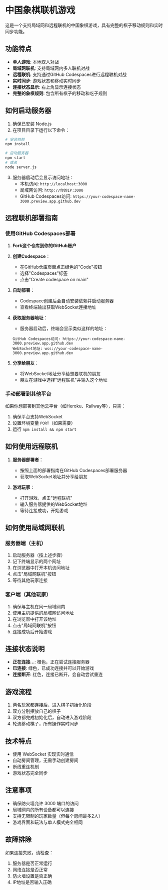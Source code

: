 # 中国象棋联机游戏

这是一个支持局域网和远程联机的中国象棋游戏，具有完整的棋子移动规则和实时同步功能。

## 功能特点

- **单人游戏**: 本地双人对战
- **局域网联机**: 支持局域网内多人联机对战
- **远程联机**: 支持通过GitHub Codespaces进行远程联机对战
- **实时同步**: 游戏状态和移动实时同步
- **连接状态显示**: 右上角显示连接状态
- **完整的象棋规则**: 包含所有棋子的移动和吃子规则

## 如何启动服务器

1. 确保已安装 Node.js
2. 在项目目录下运行以下命令：

```bash
# 安装依赖
npm install

# 启动服务器
npm start
# 或者
node server.js
```

3. 服务器启动后会显示访问地址：
   - 本机访问: `http://localhost:3000`
   - 局域网访问: `http://你的IP:3000`
   - GitHub Codespaces访问: `https://your-codespace-name-3000.preview.app.github.dev`

## 远程联机部署指南

### 使用GitHub Codespaces部署

1. **Fork这个仓库到你的GitHub账户**

2. **创建Codespace**：
   - 在GitHub仓库页面点击绿色的"Code"按钮
   - 选择"Codespaces"标签
   - 点击"Create codespace on main"

3. **自动部署**：
   - Codespace创建后会自动安装依赖并启动服务器
   - 查看终端输出获取WebSocket连接地址

4. **获取服务器地址**：
   - 服务器启动后，终端会显示类似这样的地址：
   ```
   GitHub Codespaces访问: https://your-codespace-name-3000.preview.app.github.dev
   WebSocket地址: wss://your-codespace-name-3000.preview.app.github.dev
   ```

5. **分享给朋友**：
   - 将WebSocket地址分享给想要联机的朋友
   - 朋友在游戏中选择"远程联机"并输入这个地址

### 手动部署到其他平台

如果你想部署到其他云平台（如Heroku、Railway等），只需：

1. 确保平台支持WebSocket
2. 设置环境变量 `PORT`（如果需要）
3. 运行 `npm install && npm start`

## 如何使用远程联机

1. **服务器部署者**：
   - 按照上面的部署指南在GitHub Codespaces部署服务器
   - 获取WebSocket地址并分享给朋友

2. **游戏玩家**：
   - 打开游戏，点击"远程联机"
   - 输入服务器提供的WebSocket地址
   - 等待连接成功，开始游戏

## 如何使用局域网联机

### 服务器端（主机）
1. 启动服务器（按上述步骤）
2. 记下终端显示的两个网址
3. 在浏览器中打开本机访问地址
4. 点击"局域网联机"按钮
5. 等待其他玩家连接

### 客户端（其他玩家）
1. 确保与主机在同一局域网内
2. 使用主机提供的局域网访问地址
3. 在浏览器中打开该地址
4. 点击"局域网联机"按钮
5. 连接成功后开始游戏

## 连接状态说明

- **正在连接...**: 橙色，正在尝试连接服务器
- **已连接**: 绿色，已成功连接并可以开始游戏
- **连接断开**: 红色，连接已断开，会自动尝试重连

## 游戏流程

1. 两名玩家都连接后，进入棋子初始化阶段
2. 双方分别摆放自己的棋子
3. 双方都完成初始化后，自动进入游戏阶段
4. 轮流移动棋子，所有操作实时同步

## 技术特点

- 使用 WebSocket 实现实时通信
- 自动房间管理，无需手动创建房间
- 断线重连机制
- 游戏状态完全同步

## 注意事项

- 确保防火墙允许 3000 端口的访问
- 局域网内的所有设备都可以连接
- 支持无限制的玩家数量（但每个房间最多2人）
- 游戏界面和玩法与单人模式完全相同

## 故障排除

如果连接失败，请检查：
1. 服务器是否正常运行
2. 网络连接是否正常
3. 防火墙设置是否正确
4. IP地址是否输入正确
